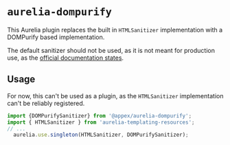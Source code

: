 # `aurelia-dompurify`

This Aurelia plugin replaces the built in `HTMLSanitizer` implementation with a DOMPurify based implementation.

The default sanitizer should not be used, as it is not meant for production use, as the [official documentation states](https://aurelia.io/docs/binding/basics#element-content).

## Usage
For now, this can't be used as a plugin, as the `HTMLSanitizer` implementation can't be reliably registered.
```typescript
import {DOMPurifySanitizer} from '@appex/aurelia-dompurify';
import { HTMLSanitizer } from 'aurelia-templating-resources';
// ...
  aurelia.use.singleton(HTMLSanitizer, DOMPurifySanitizer);
```
